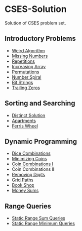 # CSES-Solution
Solution of CSES problem set.

## Introductory Problems
  * [Weird Algorithm](1068.cpp)
  * [Missing Numbers](1083.cpp)
  * [Repetitions](1069.cpp)
  * [Increasing Array](1094.cpp)
  * [Permutations](1070.cpp)
  * [Number Spiral](1071.cpp)
  * [Bit Strings](1617.py)
  * [Trailing Zeros](1618.cpp)
<!---
  * Two Knights
  * Two Sets
  * Coin Piles
  * Palindrome Reorder
  * Gray Code
  * Tower of Hanoi
  * Creating Strings
  * Apple Division
  * Chessboard and Queens
  * Digit Queries
  * Grid Paths
  * ......trying
--->

## Sorting and Searching
  * [Distinct Solution](1621.cpp)
  * [Apartments](1084.cpp)
  * [Ferris Wheel](1090.cpp)

## Dynamic Programming
  * [Dice Combinations](1633.cpp)
  * [Minimizing Coins](1634.cpp)
  * [Coin Combinations I](1635.cpp)
  * Coin Combinations II
  * [Removing Digits](1637.cpp)
  * [Grid Paths](1638.cpp)
  * [Book Shop](1158.cpp)
  * [Money Sums](1745.cpp)
  
## Range Queries
  * [Static Range Sum Queries](1646.cpp)
  * [Static Range Minimum Queries](1647.cpp)
